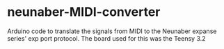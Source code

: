 # neunaber-MIDI-converter
Arduino code to translate the signals from MIDI to the Neunaber expanse series' exp port protocol. The board used for this was the Teensy 3.2
